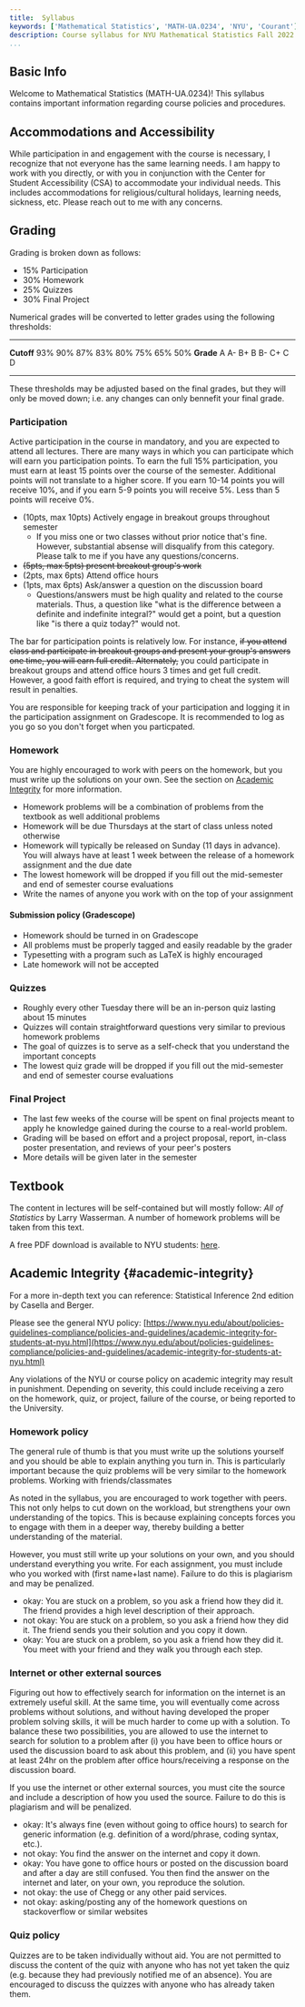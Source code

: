 ```yaml
---
title:  Syllabus
keywords: ['Mathematical Statistics', 'MATH-UA.0234', 'NYU', 'Courant']
description: Course syllabus for NYU Mathematical Statistics Fall 2022
...
```


## Basic Info

Welcome to Mathematical Statistics (MATH-UA.0234)!
This syllabus contains important information regarding course policies and procedures.


## Accommodations and Accessibility

While participation in and engagement with the course is necessary, I recognize that not everyone has the same learning needs. I am happy to work with you directly, or with you in conjunction with the Center for Student Accessibility (CSA) to accommodate your individual needs. This includes accommodations for religious/cultural holidays, learning needs, sickness, etc.
Please reach out to me with any concerns.

## Grading

Grading is broken down as follows:

- 15% Participation
- 30% Homework
- 25% Quizzes
- 30% Final Project

Numerical grades will be converted to letter grades using the following thresholds:

-----------  ---- ---- ---- ---- ---- ---- ---- ----
**Cutoff**   93%  90%  87%  83%  80%  75%  65%  50%
**Grade**    A    A-   B+   B    B-   C+   C    D 
-----------  ---- ---- ---- ---- ---- ---- ---- ----

These thresholds may be adjusted based on the final grades, but they will only be moved down; i.e. any changes can only bennefit your final grade.
  
### Participation

Active participation in the course in mandatory, and you are expected to attend all lectures. There are many ways in which you can participate which will earn you participation points. To earn the full 15% participation, you must earn at least 15 points over the course of the semester. Additional points will not translate to a higher score. If you earn 10-14 points you will receive 10%, and if you earn 5-9 points you will receive 5%. Less than 5 points will receive 0%.

- (10pts, max 10pts) Actively engage in breakout groups throughout semester
	- If you miss one or two classes without prior notice that's fine. However, substantial absense will disqualify from this category. Please talk to me if you have any questions/concerns.
- ~~(5pts, max 5pts) present breakout group's work~~
- (2pts, max 6pts) Attend office hours
- (1pts, max 6pts) Ask/answer a question on the discussion board
	- Questions/answers must be high quality and related to the course materials. Thus, a question like "what is the difference between a definite and indefinite integral?" would get a point, but a question like "is there a quiz today?" would not.

The bar for participation points is relatively low. For instance, ~~if you attend class and participate in breakout groups and present your group's answers one time, you will earn full credit. Alternately,~~ you could participate in breakout groups and attend office hours 3 times and get full credit. 
However, a good faith effort is required, and trying to cheat the system will result in penalties.

You are responsible for keeping track of your participation and logging it in the participation assignment on Gradescope. It is recommended to log as you go so you don't forget when you particpated.



### Homework

You are highly encouraged to work with peers on the homework, but you must write up the solutions on your own. See the section on [Academic Integrity](#academic-integrity) for more information.

- Homework problems will be a combination of problems from the textbook as well additional problems
- Homework will be due Thursdays at the start of class unless noted otherwise
- Homework will typically be released on Sunday (11 days in advance). You will always have at least 1 week between the release of a homework assignment and the due date
- The lowest homework will be dropped if you fill out the mid-semester and end of semester course evaluations
- Write the names of anyone you work with on the top of your assignment


#### Submission policy (Gradescope)

- Homework should be turned in on Gradescope
- All problems must be properly tagged and easily readable by the grader
- Typesetting with a program such as LaTeX is highly encouraged
- Late homework will not be accepted


### Quizzes

- Roughly every other Tuesday there will be an in-person quiz lasting about 15 minutes
- Quizzes will contain straightforward questions very similar to previous homework problems
- The goal of quizzes is to serve as a self-check that you understand the important concepts
- The lowest quiz grade will be dropped if you fill out the mid-semester and end of semester course evaluations


### Final Project

- The last few weeks of the course will be spent on final projects meant to apply he knowledge gained during the course to a real-world problem.
- Grading will be based on effort and a project proposal, report, in-class poster presentation, and reviews of your peer's posters
- More details will be given later in the semester


## Textbook

The content in lectures will be self-contained but will mostly follow: *All of Statistics* by Larry Wasserman. A number of homework problems will be taken from this text.

A free PDF download is available to NYU students: [here](https://link.springer.com/book/10.1007/978-0-387-21736-9).


## Academic Integrity {#academic-integrity}

For a more in-depth text you can reference: Statistical Inference 2nd edition by Casella and Berger.


Please see the general NYU policy: [https://www.nyu.edu/about/policies-guidelines-compliance/policies-and-guidelines/academic-integrity-for-students-at-nyu.html](https://www.nyu.edu/about/policies-guidelines-compliance/policies-and-guidelines/academic-integrity-for-students-at-nyu.html)

Any violations of the NYU or course policy on academic integrity may result in punishment. Depending on severity, this could include receiving a zero on the homework, quiz, or project, failure of the course, or being reported to the University.

### Homework policy

The general rule of thumb is that you must write up the solutions yourself and you should be able to explain anything you turn in. This is particularly important because the quiz problems will be very similar to the homework problems.
Working with friends/classmates

As noted in the syllabus, you are encouraged to work together with peers. This not only helps to cut down on the workload, but strengthens your own understanding of the topics. This is because explaining concepts forces you to engage with them in a deeper way, thereby building a better understanding of the material.

However, you must still write up your solutions on your own, and you should understand everything you write. For each assignment, you must include who you worked with (first name+last name). Failure to do this is plagiarism and may be penalized.

- <span class="syllabus-ok">okay</span>: You are stuck on a problem, so you ask a friend how they did it. The friend provides a high level description of their approach.
- <span class="syllabus-notok">not okay</span>: You are stuck on a problem, so you ask a friend how they did it. The friend sends you their solution and you copy it down.
- <span class="syllabus-ok">okay</span>: You are stuck on a problem, so you ask a friend how they did it. You meet with your friend and they walk you through each step.

### Internet or other external sources

Figuring out how to effectively search for information on the internet is an extremely useful skill. At the same time, you will eventually come across problems without solutions, and without having developed the proper problem solving skills, it will be much harder to come up with a solution. To balance these two possibilities, you are allowed to use the internet to search for solution to a problem after (i) you have been to office hours or used the discussion board to ask about this problem, and (ii) you have spent at least 24hr on the problem after office hours/receiving a response on the discussion board.

If you use the internet or other external sources, you must cite the source and include a description of how you used the source. Failure to do this is plagiarism and will be penalized.

- <span class="syllabus-ok">okay</span>: It's always fine (even without going to office hours) to search for generic information (e.g. definition of a word/phrase, coding syntax, etc.).
- <span class="syllabus-notok">not okay</span>: You find the answer on the internet and copy it down.
- <span class="syllabus-ok">okay</span>: You have gone to office hours or posted on the discussion board and after a day are still confused. You then find the answer on the internet and later, on your own, you reproduce the solution.
- <span class="syllabus-notok">not okay</span>: the use of Chegg or any other paid services.
- <span class="syllabus-notok">not okay</span>: asking/posting any of the homework questions on stackoverflow or similar websites

### Quiz policy

Quizzes are to be taken individually without aid. You are not permitted to discuss the content of the quiz with anyone who has not yet taken the quiz (e.g. because they had previously notified me of an absence). You are encouraged to discuss the quizzes with anyone who has already taken them.

